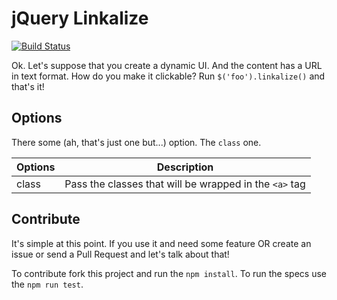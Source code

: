 # jQuery Linkalize

[![Build Status](https://travis-ci.org/brunoskonrad/jquery-linkalize.svg?branch=master)](https://travis-ci.org/brunoskonrad/jquery-linkalize)

Ok. Let's suppose that you create a dynamic UI. And the content has a URL in text format. How do you make it clickable? Run `$('foo').linkalize()` and that's it!

## Options

There some (ah, that's just one but...) option. The `class` one.


|Options|Description|
|-|-|
|class|Pass the classes that will be wrapped in the `<a>` tag|

## Contribute

It's simple at this point. If you use it and need some feature OR create an issue or send a Pull Request and let's talk about that!

To contribute fork this project and run the `npm install`.
To run the specs use the `npm run test`.
